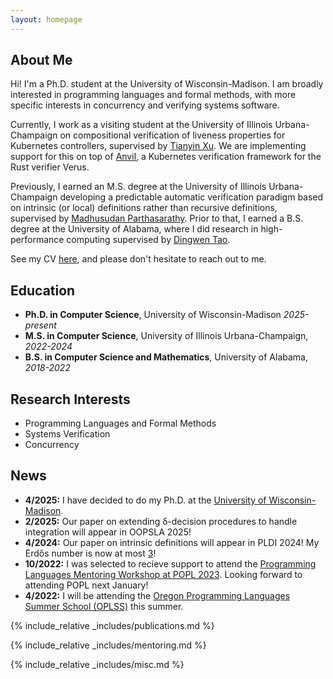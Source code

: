 ```yaml
---
layout: homepage
---
```


## About Me

Hi! I'm a Ph.D. student at the University of Wisconsin-Madison. I am broadly interested in programming languages and formal methods, with more specific interests in concurrency and verifying systems software.

Currently, I work as a visiting student at the University of Illinois Urbana-Champaign on compositional verification of liveness properties for Kubernetes controllers, supervised by [Tianyin Xu](https://tianyin.github.io/). We are implementing support for this on top of [Anvil](https://github.com/anvil-verifier/anvil), a Kubernetes verification framework for the Rust verifier Verus.

Previously, I earned an M.S. degree at the University of Illinois Urbana-Champaign developing a predictable automatic verification paradigm based on intrinsic (or local) definitions rather than recursive definitions, supervised by [Madhusudan Parthasarathy](http://madhu.cs.illinois.edu/). Prior to that, I earned a B.S. degree at the University of Alabama, where I did research in high-performance computing supervised by [Dingwen Tao](https://people.ucas.ac.cn/~tdw?language=en).

See my CV [here](assets/files/curriculum_vitae.pdf), and please don't hesitate to reach out to me.


## Education
<ul class="ul-edu fa-ul mb-0">
<li><i class="fa-li fas fa-graduation-cap"></i>
<b>Ph.D. in Computer Science</b>, University of Wisconsin-Madison <i>2025-present</i>
</li>
<li><i class="fa-li fas fa-graduation-cap"></i>
<b>M.S. in Computer Science</b>, University of Illinois Urbana-Champaign, <i>2022-2024</i>
</li>
<li><i class="fa-li fas fa-graduation-cap"></i>
<b>B.S. in Computer Science and Mathematics</b>, University of Alabama, <i>2018-2022</i>
</li>
</ul>

## Research Interests

- Programming Languages and Formal Methods
- Systems Verification
- Concurrency

## News

- **4/2025:** I have decided to do my Ph.D. at the [University of Wisconsin-Madison](https://www.cs.wisc.edu/).
- **2/2025:** Our paper on extending δ-decision procedures to handle integration will appear in OOPSLA 2025!
- **4/2024:** Our paper on intrinsic definitions will appear in PLDI 2024! My Erdős number is now at most [3](#miscellaneous)!
- **10/2022:** I was selected to recieve support to attend the [Programming Languages Mentoring Workshop at POPL 2023](https://popl23.sigplan.org/home/PLMW-POPL-2023#About). Looking forward to attending POPL next January!
- **4/2022:** I will be attending the [Oregon Programming Languages Summer School (OPLSS)](https://www.cs.uoregon.edu/research/summerschool) this summer.  



{% include_relative _includes/publications.md %}

{% include_relative _includes/mentoring.md %}

{% include_relative _includes/misc.md %}
